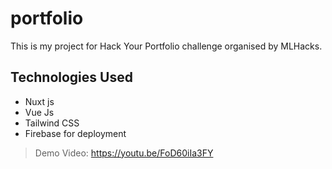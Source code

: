 # portfolio

This is my project for Hack Your Portfolio challenge organised by MLHacks.

## Technologies Used

- Nuxt js
- Vue Js
- Tailwind CSS
- Firebase for deployment

> Demo Video: <https://youtu.be/FoD60iIa3FY>
